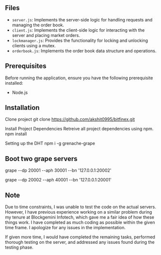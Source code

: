 ## Files
- `server.js`: Implements the server-side logic for handling requests and managing the order book.
- `client.js`: Implements the client-side logic for interacting with the server and placing market orders.
- `lockmanager.js`: Provides the functionality for locking and unlocking clients using a mutex.
- `orderbook.js`: Implements the order book data structure and operations.

## Prerequisites
Before running the application, ensure you have the following prerequisite installed:
- Node.js

## Installation
Clone project
git clone https://github.com/akshit0995/bitfinex.git

Install Project Dependencies
Retreive all project dependencies using npm.
npm install

Setting up the DHT
npm i -g grenache-grape

## Boot two grape servers
grape --dp 20001 --aph 30001 --bn '127.0.0.1:20002'

grape --dp 20002 --aph 40001 --bn '127.0.0.1:20001'

## Note
Due to time constraints, I was unable to test the code on the actual servers. However, I have previous experience working on a similar problem during my tenure at Blockgemini Infotech, which gave me a fair idea of how these things work. I have completed as much coding as possible within the given time frame. I apologize for any issues in the implementation.

If given more time, I would have completed the remaining tasks, performed thorough testing on the server, and addressed any issues found during the testing phase.
